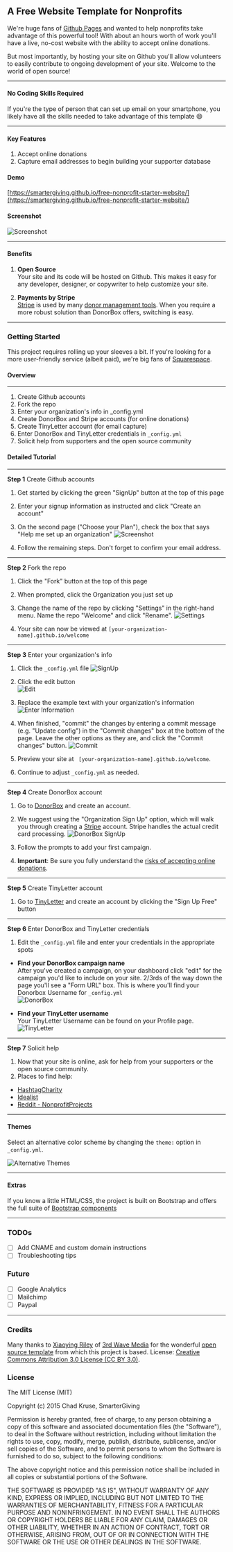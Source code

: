 
## A Free Website Template for Nonprofits  
We're huge fans of [Github Pages](https://pages.github.com/) and wanted to help nonprofits take advantage of this powerful tool! With about an hours worth of work you'll have a live, no-cost website with the ability to accept online donations.

But most importantly, by hosting your site on Github you'll allow volunteers to easily contribute to ongoing development of your site. Welcome to the world of open source!

___
#### No Coding Skills Required  
If you're the type of person that can set up email on your smartphone, you likely have all the skills needed to take advantage of this template :smile:
___

#### Key Features  
1. Accept online donations  
2. Capture email addresses to begin building your supporter database

#### Demo  
[https://smartergiving.github.io/free-nonprofit-starter-website/](https://smartergiving.github.io/free-nonprofit-starter-website/)

#### Screenshot  
![Screenshot](screenshots/screenshot.png?raw=true "Free Nonprofit Starter Template Screenshot")
___
#### Benefits  
1. **Open Source**  
    Your site and its code will be hosted on Github. This makes it easy for any developer, designer, or copywriter to help customize your site.  

2. **Payments by Stripe**   
    [Stripe](https://stripe.com/gallery) is used by many [donor management tools](https://stripe.com/docs/integrations#fundraising). When you require a more robust solution than DonorBox offers, switching is easy.  
___

### Getting Started  
This project requires rolling up your sleeves a bit. If you're looking for a more user-friendly service (albeit paid), we're big fans of [Squarespace](https://squarespace.com).
#### Overview  
___
1. Create Github accounts
2. Fork the repo
3. Enter your organization's info in _config.yml
4. Create DonorBox and Stripe accounts (for online donations)  
5. Create TinyLetter account (for email capture)  
6. Enter DonorBox and TinyLetter credentials in `_config.yml`
7. Solicit help from supporters and the open source community  

#### Detailed Tutorial
___
**Step 1** Create Github accounts  

1. Get started by clicking the green "SignUp" button at the top of this page  

2. Enter your signup information as instructed and click "Create an account"  

3. On the second page ("Choose your Plan"), check the box that says "Help me set up an organization"  ![Screenshot](screenshots/signup.jpg?raw=true "Free Nonprofit Starter Template Screenshot")  
4. Follow the remaining steps. Don't forget to confirm your email address.  

___
**Step 2** Fork the repo  

1. Click the "Fork" button at the top of this page

2. When prompted, click the Organization you just set up  

3. Change the name of the repo by clicking "Settings" in the right-hand menu. Name the repo "Welcome" and click "Rename".
![Settings](screenshots/settings.jpg?raw=true "Free Nonprofit Starter Template Screenshot")
4. Your site can now be viewed at `[your-organization-name].github.io/welcome`

___
**Step 3** Enter your organization's info

1. Click the `_config.yml` file ![SignUp](screenshots/config.jpg?raw=true "Create an Account")  
2. Click the edit button  
![Edit](screenshots/edit.jpg?raw=true "Edit")  

3. Replace the example text with your organization's information
![Enter Information](screenshots/enter_info.jpg?raw=true "Enter Information")

4. When finished, "commit" the changes by entering a commit message (e.g. "Update config") in the "Commit changes" box at the bottom of the page. Leave the other options as they are, and click the "Commit changes" button.
![Commit](screenshots/commit.jpg?raw=true "Commit")

5. Preview your site at ` [your-organization-name].github.io/welcome`.
6. Continue to adjust `_config.yml` as needed.

___
**Step 4** Create DonorBox account

1. Go to [DonorBox](https://donorbox.org/orgs/new) and create an account.  
2. We suggest using the "Organization Sign Up" option, which will walk you through creating a [Stripe](https://stripe.com/gallery) account. Stripe handles the actual credit card processing.
![DonorBox SignUp](screenshots/donorbox_signup.jpg?raw=true "DonorBox SignUp")

3. Follow the prompts to add your first campaign.
4. **Important**: Be sure you fully understand the [risks of accepting online donations](https://donorbox.org/nonprofit-blog/on-fraud-prevention/).  

___
**Step 5** Create TinyLetter account  

1. Go to [TinyLetter](http://tinyletter.com/) and create an account by clicking the "Sign Up Free" button  

___
**Step 6** Enter DonorBox and TinyLetter credentials  

1. Edit the `_config.yml` file and enter your credentials in the appropriate spots

  + **Find your DonorBox campaign name**  
After you've created a campaign, on your dashboard click "edit" for the campaign you'd like to include on your site. 2/3rds of the way down the page you'll see a "Form URL" box. This is where you'll find your Donorbox Username for `_config.yml`  
![DonorBox](screenshots/donorbox.jpg?raw=true "DonorBox")   

  + **Find your TinyLetter username**  
Your TinyLetter Username can be found on your Profile page.  
![TinyLetter](screenshots/tinyletter.jpg?raw=true "TinyLetter")

___
**Step 7** Solicit help  

1. Now that your site is online, ask for help from your supporters or the open source community.
2. Places to find help:
  * [HashtagCharity](https://hashtagcharity.org/charities)  
  * [Idealist](http://www.idealist.org/add-org)  
  * [Reddit - NonprofitProjects](https://www.reddit.com/r/nonprofitprojects)  

___
#### Themes
Select an alternative color scheme by changing the `theme:` option in `_config.yml`.  

![Alternative Themes](screenshots/themes.png?raw=true "Alternative Themes")  

___
#### Extras  
If you know a little HTML/CSS, the project is built on Bootstrap and offers the full suite of [Bootstrap components](https://smartergiving.github.io/free-nonprofit-starter-website/components-bootstrap.html)
___


### TODOs
- [ ] Add CNAME and custom domain instructions
- [ ] Troubleshooting tips

### Future
- [ ] Google Analytics
- [ ] Mailchimp
- [ ] Paypal

___

### Credits  
Many thanks to [Xiaoying Riley](https://www.linkedin.com/in/xiaoying) of [3rd Wave Media](http://themes.3rdwavemedia.com/) for the wonderful [open source template](http://themes.3rdwavemedia.com/website-templates/devaid-free-bootstrap-theme-developers/) from which this project is based. License: [Creative Commons Attribution 3.0 License (CC BY 3.0)](http://creativecommons.org/licenses/by/3.0/).

### License

The MIT License (MIT)

Copyright (c) 2015 Chad Kruse, SmarterGiving

Permission is hereby granted, free of charge, to any person obtaining a copy
of this software and associated documentation files (the "Software"), to deal
in the Software without restriction, including without limitation the rights
to use, copy, modify, merge, publish, distribute, sublicense, and/or sell
copies of the Software, and to permit persons to whom the Software is
furnished to do so, subject to the following conditions:

The above copyright notice and this permission notice shall be included in all
copies or substantial portions of the Software.

THE SOFTWARE IS PROVIDED "AS IS", WITHOUT WARRANTY OF ANY KIND, EXPRESS OR
IMPLIED, INCLUDING BUT NOT LIMITED TO THE WARRANTIES OF MERCHANTABILITY,
FITNESS FOR A PARTICULAR PURPOSE AND NONINFRINGEMENT. IN NO EVENT SHALL THE
AUTHORS OR COPYRIGHT HOLDERS BE LIABLE FOR ANY CLAIM, DAMAGES OR OTHER
LIABILITY, WHETHER IN AN ACTION OF CONTRACT, TORT OR OTHERWISE, ARISING FROM,
OUT OF OR IN CONNECTION WITH THE SOFTWARE OR THE USE OR OTHER DEALINGS IN THE
SOFTWARE.
